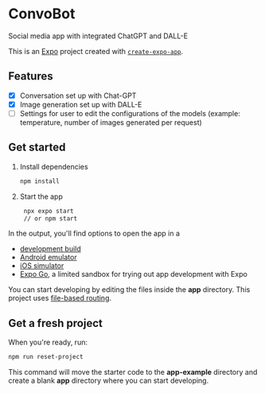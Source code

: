 # ConvoBot

Social media app with integrated ChatGPT and DALL-E

This is an [Expo](https://expo.dev) project created with [`create-expo-app`](https://www.npmjs.com/package/create-expo-app).

## Features

- [x] Conversation set up with Chat-GPT
- [x] Image generation set up with DALL-E
- [ ] Settings for user to edit the configurations of the models (example: temperature, number of images generated per request)

## Get started

1. Install dependencies

   ```bash
   npm install
   ```

2. Start the app

   ```bash
    npx expo start
    // or npm start
   ```

In the output, you'll find options to open the app in a

- [development build](https://docs.expo.dev/develop/development-builds/introduction/)
- [Android emulator](https://docs.expo.dev/workflow/android-studio-emulator/)
- [iOS simulator](https://docs.expo.dev/workflow/ios-simulator/)
- [Expo Go](https://expo.dev/go), a limited sandbox for trying out app development with Expo

You can start developing by editing the files inside the **app** directory. This project uses [file-based routing](https://docs.expo.dev/router/introduction).

## Get a fresh project

When you're ready, run:

```bash
npm run reset-project
```

This command will move the starter code to the **app-example** directory and create a blank **app** directory where you can start developing.
